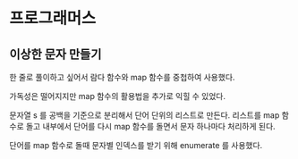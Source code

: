 # 프로그래머스

## 이상한 문자 만들기

한 줄로 풀이하고 싶어서 람다 함수와 map 함수를 중첩하여 사용했다. 

가독성은 떨어지지만 map 함수의 활용법을 추가로 익힐 수 있었다.

문자열 s 를 공백을 기준으로 분리해서 단어 단위의 리스트로 만든다. 리스트를 map 함수로 돌고 내부에서 단어를 다시 map 함수를 돌면서 문자 하나마다 처리하게 된다.

단어를 map 함수로 돌때 문자별 인덱스를 받기 위해 enumerate 를 사용했다.


